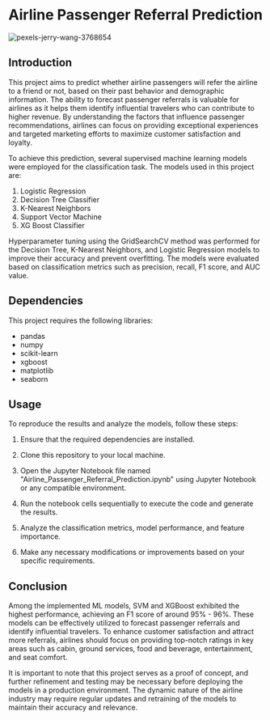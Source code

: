 # Airline Passenger Referral Prediction
![pexels-jerry-wang-3768654](https://github.com/yashtambee/Airline-Passenger-Referral-Prediction/assets/121399834/cd0a553c-0501-465b-9916-72125550507a)
## Introduction

This project aims to predict whether airline passengers will refer the airline to a friend or not, based on their past behavior and demographic information. The ability to forecast passenger referrals is valuable for airlines as it helps them identify influential travelers who can contribute to higher revenue. By understanding the factors that influence passenger recommendations, airlines can focus on providing exceptional experiences and targeted marketing efforts to maximize customer satisfaction and loyalty.

To achieve this prediction, several supervised machine learning models were employed for the classification task. The models used in this project are:

1. Logistic Regression
2. Decision Tree Classifier
3. K-Nearest Neighbors
4. Support Vector Machine
5. XG Boost Classifier

Hyperparameter tuning using the GridSearchCV method was performed for the Decision Tree, K-Nearest Neighbors, and Logistic Regression models to improve their accuracy and prevent overfitting. The models were evaluated based on classification metrics such as precision, recall, F1 score, and AUC value.


## Dependencies

This project requires the following libraries:

- pandas
- numpy
- scikit-learn
- xgboost
- matplotlib
- seaborn

## Usage

To reproduce the results and analyze the models, follow these steps:

1. Ensure that the required dependencies are installed.

2. Clone this repository to your local machine.

3. Open the Jupyter Notebook file named "Airline_Passenger_Referral_Prediction.ipynb" using Jupyter Notebook or any compatible environment.

4. Run the notebook cells sequentially to execute the code and generate the results.

5. Analyze the classification metrics, model performance, and feature importance.

6. Make any necessary modifications or improvements based on your specific requirements.

## Conclusion

Among the implemented ML models, SVM and XGBoost exhibited the highest performance, achieving an F1 score of around 95% - 96%. These models can be effectively utilized to forecast passenger referrals and identify influential travelers. To enhance customer satisfaction and attract more referrals, airlines should focus on providing top-notch ratings in key areas such as cabin, ground services, food and beverage, entertainment, and seat comfort.

It is important to note that this project serves as a proof of concept, and further refinement and testing may be necessary before deploying the models in a production environment. The dynamic nature of the airline industry may require regular updates and retraining of the models to maintain their accuracy and relevance.
